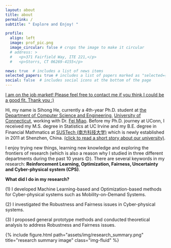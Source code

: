 ```yaml
---
layout: about
title: about
permalink: /
subtitle: " Explore and Enjoy! "

profile:
  align: left
  image: prof_pic.png
  image_circular: false # crops the image to make it circular
  # address: >
  #   <p>371 Fairfield Way, ITE 221,</p>
  #   <p>Storrs, CT 06269-4155</p>

news: true  # includes a list of news items
selected_papers: true # includes a list of papers marked as "selected={true}"
social: false  # includes social icons at the bottom of the page
---
```


<!-- Write your biography here. Tell the world about yourself. Link to your favorite [subreddit](http://reddit.com). You can put a picture in, too. The code is already in, just name your picture `prof_pic.jpg` and put it in the `img/` folder.

Put your address / P.O. box / other info right below your picture. You can also disable any these elements by editing `profile` property of the YAML header of your `_pages/about.md`. Edit `_bibliography/papers.bib` and Jekyll will render your [publications page](/al-folio/publications/) automatically.

Link to your social media connections, too. This theme is set up to use [Font Awesome icons](http://fortawesome.github.io/Font-Awesome/) and [Academicons](https://jpswalsh.github.io/academicons/), like the ones below. Add your Facebook, Twitter, LinkedIn, Google Scholar, or just disable all of them. -->

[I am on the job market! Please feel free to contact me if you think I could be a good fit. Thank you :)]()

Hi, my name is Sihong He, currently a 4th-year Ph.D. student at <a href='https://www.cse.uconn.edu'> the Department of Computer Science and Engineering</a>,  <a href='https://uconn.edu'>University of Connecticut</a>, working with Dr. [Fei Miao](http://feimiao.org). Before my Ph.D. journey at UConn, I received my M.S. degree in Statistics at UC Irvine and my B.E. degree in Financial Mathmatics at [SUSTech (南方科技大学)](https://math.sustech.edu.cn/?lang=en) which is newly established in 2011 at Shenzhen, China. [(click to read a short story about our university)](https://www.nature.com/articles/nature.2012.10631). 

I enjoy trying new things, learning new knowledge and exploring the frontiers of research (which is also a reason why I studied in three different departments during the past 10 years :blush:). There are several keywords in my research: **Reinforcement Learning, Optimization, Fairness, Uncertainty and Cyber-physical system (CPS)**. 



<div class="row">
    <div class="col-sm-7 mt-6 mt-md-0">
      <p> <b> </b></p>
      <p> <b>What did I do in my research?</b></p>
      <p>
        (1) I developed Machine Learning-based and Optimization-based methods for Cyber-physical systems such as Mobility-on-Demand Systems.
      </p>
      <p>
        (2) I investigated the Robustness and Fairness issues in Cyber-physical systems.
      </p>
      <p>
        (3) I proposed general prototype methods and conducted theoretical analysis to address Robustness and Fairness issues.
      </p>
    </div>
    <div class="col-sm-5 mt-3 mt-md-0">
        {% include figure.html path="assets/img/research_summary.png" title="research summary image" class="img-fluid" %}
    </div>
</div>






